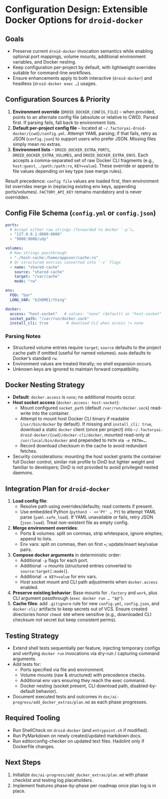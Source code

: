 # Configuration Design: Extensible Docker Options for `droid-docker`

## Goals
- Preserve current `droid-docker` invocation semantics while enabling optional port mappings, volume mounts, additional environment variables, and Docker nesting.
- Keep configuration per-project by default, with lightweight overrides suitable for command-line workflows.
- Ensure enhancements apply to both interactive (`droid-docker`) and headless (`droid-docker exec …`) usages.

## Configuration Sources & Priority
1. **Environment override** (`DROID_DOCKER_CONFIG_FILE`) – when provided, points to an alternate config file (absolute or relative to CWD). Parsed first. If parsing fails, fall back to environment lists.
2. **Default per-project config file** – located at `~/.factoryai-droid-docker/{cwd}/config.yml`. Attempt YAML parsing; if that fails, retry as JSON (`config.json`) to support users who prefer JSON. Missing files simply mean no extras.
3. **Environment lists** – `DROID_DOCKER_EXTRA_PORTS`, `DROID_DOCKER_EXTRA_VOLUMES`, and `DROID_DOCKER_EXTRA_ENVS`. Each accepts a comma-separated set of raw Docker CLI fragments (e.g., `host:guest`, `./path:/path:ro`, `KEY=value`). These override or append to file values depending on key type (see merge rules).

Result precedence: `config file` values are loaded first, then environment list overrides merge in (replacing existing env keys, appending ports/volumes). `FACTORY_API_KEY` remains mandatory and is never overridden.

## Config File Schema (`config.yml` or `config.json`)

```yaml
ports:
  # Accept either raw strings (forwarded to docker `-p`)…
  - "127.0.0.1:8000:8000"
  - "9000:9000/udp"

volumes:
  # Raw strings passthrough
  - "./host-cache:/home/appuser/cache:ro"
  # Or structured entries converted into `-v` flags
  - name: "shared-cache"
    source: "shared-cache"
    target: "/var/cache"
    mode: "rw"

env:
  FOO: "bar"
  LONG_VAR: "${HOME}/thing"

docker:
  access: "host-socket"   # values: "none" (default) or "host-socket"
  socket_path: "/var/run/docker.sock"
  install_cli: true        # download CLI when access != none
```

### Parsing Notes
- Structured volume entries require `target`; `source` defaults to the project cache path if omitted (useful for named volumes). `mode` defaults to Docker’s standard `rw`.
- Environment values are treated literally; no shell expansion occurs.
- Unknown keys are ignored to maintain forward compatibility.

## Docker Nesting Strategy
- **Default**: `docker.access` is `none`; no additional mounts occur.
- **Host socket access** (`docker.access: host-socket`):
  - Mount configured `socket_path` (default `/var/run/docker.sock`) read-write into the container.
  - Attempt to mount host Docker CLI binary if readable (`/usr/bin/docker` by default). If missing and `install_cli: true`, download a static `docker` client (once per project) into `~/.factoryai-droid-docker/{cwd}/docker-cli/docker`, mounted read-only at `/usr/local/bin/docker` and prepended to `PATH` via `-e PATH=…`.
  - Record download checksum in the cache to avoid redundant fetches.
- Security considerations: mounting the host socket grants the container full Docker control, similar risk profile to DinD but lighter weight and familiar to developers; DinD is not provided to avoid privileged nested daemons.

## Integration Plan for `droid-docker`
1. **Load config file**:
   - Resolve path using overrides/defaults; read contents if present.
   - Use embedded Python (`python3 - <<'PY' … PY`) to attempt YAML parse (`yaml.safe_load`). If YAML unavailable or fails, retry JSON (`json.load`). Treat non-existent file as empty config.
2. **Merge environment overrides**:
   - Ports & volumes: split on commas, strip whitespace, ignore empties; append to lists.
   - Env vars: split on commas, then on first `=`; update/insert key/value pairs.
3. **Compose docker arguments** in deterministic order:
   - Additional `-p` flags for each port.
   - Additional `-v` mounts (structured entries converted to `source:target[:mode]`).
   - Additional `-e KEY=value` for env vars.
   - Host socket mount and CLI path adjustments when `docker.access` enabled.
4. **Preserve existing behavior**: Base mounts for `.factory` and `work`, plus CLI argument passthrough (`exec docker run … "$@"`).
5. **Cache files**: add `.gitignore` rule for new `config.yml`, `config.json`, and `docker-cli/` artifacts to keep secrets out of VCS. Ensure created directories honor `chmod 600` where sensitive (e.g., downloaded CLI checksum not secret but keep consistent perms).

## Testing Strategy
- Extend shell tests sequentially per feature, injecting temporary configs and verifying `docker run` invocations via dry-run / capturing command arguments.
- Add tests for:
  - Ports specified via file and environment.
  - Volume mounts (raw & structured) with precedence checks.
  - Additional env vars ensuring they reach the exec command.
  - Docker nesting (socket present, CLI download path, disabled-by-default behavior).
- Document executed tests and outcomes in `doc/ai-progress/add_docker_extras/plan.md` as each phase progresses.

## Required Tooling
- Run ShellCheck on `droid-docker` (and `entrypoint.sh` if modified).
- Run PyMarkdown on newly created/updated markdown docs.
- Run editorconfig-checker on updated text files. Hadolint only if Dockerfile changes.

## Next Steps
1. Initialize `doc/ai-progress/add_docker_extras/plan.md` with phase checklist and testing log placeholders.
2. Implement features phase-by-phase per roadmap once plan log is in place.
